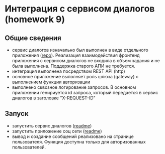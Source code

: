 # Интеграция с сервисом диалогов (homework 9)

## Общие сведения

- сервис диалогов изначально был выполнен в виде отдельного приложения ([repo](https://github.com/VladimirVKHS/otus_hl_hw4)). Реализация взаимодействия фронтенд приложения с сервисом диалогов не входила в объем задания и не была выполнена. Поддержка старого АПИ не требуется.
- интеграция выполнена посредством REST API (http)
- основное приложение выполняет роль шлюза (gateway) с выполнением функции авторизации
- выполнено сквозное логирование запросов. В основном приложении генириуется id запроса, который передается в сервис диалогов в заголовке "X-REQUEST-ID"

## Запуск

- запустить сервис диалогов ([readme](https://github.com/VladimirVKHS/otus_hl_hw4/blob/main/readme.md))
- запустить приложение соц сети  ([readme](./readme.md))
- вывод и создание сообщений реализовано на странице пользователя. Функция доступна только для авторизованных пользователей. 